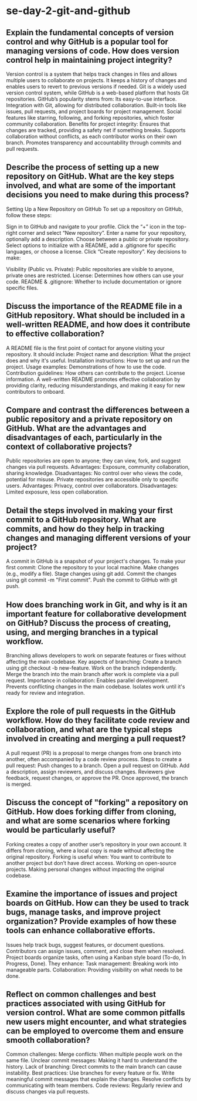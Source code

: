 # se-day-2-git-and-github
## Explain the fundamental concepts of version control and why GitHub is a popular tool for managing versions of code. How does version control help in maintaining project integrity?
Version control is a system that helps track changes in files and allows multiple users to collaborate on projects. It keeps a history of changes and enables users to revert to previous versions if needed. Git is a widely used version control system, while GitHub is a web-based platform that hosts Git repositories.
GitHub’s popularity stems from:
Its easy-to-use interface.
Integration with Git, allowing for distributed collaboration.
Built-in tools like issues, pull requests, and project boards for project management.
Social features like starring, following, and forking repositories, which foster community collaboration.
Benefits for project integrity:
Ensures that changes are tracked, providing a safety net if something breaks.
Supports collaboration without conflicts, as each contributor works on their own branch.
Promotes transparency and accountability through commits and pull requests.

## Describe the process of setting up a new repository on GitHub. What are the key steps involved, and what are some of the important decisions you need to make during this process?
Setting Up a New Repository on GitHub
To set up a repository on GitHub, follow these steps:

Sign in to GitHub and navigate to your profile.
Click the “+” icon in the top-right corner and select “New repository”.
Enter a name for your repository, optionally add a description.
Choose between a public or private repository.
Select options to initialize with a README, add a .gitignore for specific languages, or choose a license.
Click “Create repository”.
Key decisions to make:

Visibility (Public vs. Private): Public repositories are visible to anyone, private ones are restricted.
License: Determines how others can use your code.
README & .gitignore: Whether to include documentation or ignore specific files.

## Discuss the importance of the README file in a GitHub repository. What should be included in a well-written README, and how does it contribute to effective collaboration?
A README file is the first point of contact for anyone visiting your repository. It should include:
Project name and description: What the project does and why it's useful.
Installation instructions: How to set up and run the project.
Usage examples: Demonstrations of how to use the code.
Contribution guidelines: How others can contribute to the project.
License information.
A well-written README promotes effective collaboration by providing clarity, reducing misunderstandings, and making it easy for new contributors to onboard.

## Compare and contrast the differences between a public repository and a private repository on GitHub. What are the advantages and disadvantages of each, particularly in the context of collaborative projects?
Public repositories are open to anyone; they can view, fork, and suggest changes via pull requests.
Advantages: Exposure, community collaboration, sharing knowledge.
Disadvantages: No control over who views the code, potential for misuse.
Private repositories are accessible only to specific users.
Advantages: Privacy, control over collaborators.
Disadvantages: Limited exposure, less open collaboration.

## Detail the steps involved in making your first commit to a GitHub repository. What are commits, and how do they help in tracking changes and managing different versions of your project?
A commit in GitHub is a snapshot of your project's changes. To make your first commit:
Clone the repository to your local machine.
Make changes (e.g., modify a file).
Stage changes using git add.
Commit the changes using git commit -m "First commit".
Push the commit to GitHub with git push.

## How does branching work in Git, and why is it an important feature for collaborative development on GitHub? Discuss the process of creating, using, and merging branches in a typical workflow.
Branching allows developers to work on separate features or fixes without affecting the main codebase. Key aspects of branching:
Create a branch using git checkout -b new-feature.
Work on the branch independently.
Merge the branch into the main branch after work is complete via a pull request.
Importance in collaboration:
Enables parallel development.
Prevents conflicting changes in the main codebase.
Isolates work until it's ready for review and integration.

## Explore the role of pull requests in the GitHub workflow. How do they facilitate code review and collaboration, and what are the typical steps involved in creating and merging a pull request?
A pull request (PR) is a proposal to merge changes from one branch into another, often accompanied by a code review process.
Steps to create a pull request:
Push changes to a branch.
Open a pull request on GitHub.
Add a description, assign reviewers, and discuss changes.
Reviewers give feedback, request changes, or approve the PR.
Once approved, the branch is merged.

## Discuss the concept of "forking" a repository on GitHub. How does forking differ from cloning, and what are some scenarios where forking would be particularly useful?
Forking creates a copy of another user’s repository in your own account. It differs from cloning, where a local copy is made without affecting the original repository.
Forking is useful when:
You want to contribute to another project but don’t have direct access.
Working on open-source projects.
Making personal changes without impacting the original codebase.

## Examine the importance of issues and project boards on GitHub. How can they be used to track bugs, manage tasks, and improve project organization? Provide examples of how these tools can enhance collaborative efforts.
Issues help track bugs, suggest features, or document questions. Contributors can assign issues, comment, and close them when resolved.
Project boards organize tasks, often using a Kanban style board (To-do, In Progress, Done). They enhance:
Task management: Breaking work into manageable parts.
Collaboration: Providing visibility on what needs to be done.

## Reflect on common challenges and best practices associated with using GitHub for version control. What are some common pitfalls new users might encounter, and what strategies can be employed to overcome them and ensure smooth collaboration?
Common challenges:
Merge conflicts: When multiple people work on the same file.
Unclear commit messages: Making it hard to understand the history.
Lack of branching: Direct commits to the main branch can cause instability.
Best practices:
Use branches for every feature or fix.
Write meaningful commit messages that explain the changes.
Resolve conflicts by communicating with team members.
Code reviews: Regularly review and discuss changes via pull requests.
